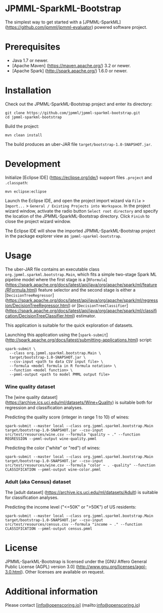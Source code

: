 JPMML-SparkML-Bootstrap
=======================

The simplest way to get started with a [JPMML-SparkML] (https://github.com/jpmml/jpmml-evaluator) powered software project.

# Prerequisites #

* Java 1.7 or newer.
* [Apache Maven] (https://maven.apache.org/) 3.2 or newer.
* [Apache Spark] (http://spark.apache.org/) 1.6.0 or newer.

# Installation #

Check out the JPMML-SparkML-Bootstrap project and enter its directory:
```
git clone https://github.com/jpmml/jpmml-sparkml-bootstrap.git
cd jpmml-sparkml-bootstrap
```

Build the project:
```
mvn clean install
```

The build produces an uber-JAR file `target/bootstrap-1.0-SNAPSHOT.jar`.

# Development #

Initialize [Eclipse IDE] (https://eclipse.org/ide/) support files `.project` and `.classpath`:
```
mvn eclipse:eclipse
```

Launch the Eclipse IDE, and open the project import wizard via `File` > `Import...` > `General / Existing Projects into Workspace`. In the project wizard window, activate the radio button `Select root directory` and specify the location of the JPMML-SparkML-Bootstrap directory. Click `Finish` to close the project wizard window.

The Eclipse IDE will show the imported JPMML-SparkML-Bootstrap project in the package explorer view as `jpmml-sparkml-bootstrap`.

# Usage #

The uber-JAR file contains an executable class `org.jpmml.sparkml.bootstrap.Main`, which fits a simple two-stage Spark ML pipeline model where the first stage is a [`RFormula`] (https://spark.apache.org/docs/latest/api/java/org/apache/spark/ml/feature/RFormula.html) feature selector and the second stage is either a [`DecisionTreeRegressor`] (https://spark.apache.org/docs/latest/api/java/org/apache/spark/ml/regression/DecisionTreeRegressor.html) or [`DecisionTreeClassifier`] (https://spark.apache.org/docs/latest/api/java/org/apache/spark/ml/classification/DecisionTreeClassifier.html) estimator.

This application is suitable for the quick exploration of datasets.

Launching this application using the [`spark-submit`] (http://spark.apache.org/docs/latest/submitting-applications.html) script:
```
spark-submit \
  --class org.jpmml.sparkml.bootstrap.Main \
  target/bootstrap-1.0-SNAPSHOT.jar \
  --csv-input <path to data CSV input file> \
  --formula <model formula in R formula notation> \
  --function <model function> \
  --pmml-output <path to model PMML output file>
```

### Wine quality dataset

The [wine quality dataset] (https://archive.ics.uci.edu/ml/datasets/Wine+Quality) is suitable both for regression and classification analyses.

Predicting the quality score (integer in range 1 to 10) of wines:
```
spark-submit --master local --class org.jpmml.sparkml.bootstrap.Main target/bootstrap-1.0-SNAPSHOT.jar --csv-input src/test/resources/wine.csv --formula "quality ~ ." --function REGRESSION --pmml-output wine-quality.pmml
```

Predicting the color ("white" or "red") of wines:
```
spark-submit --master local --class org.jpmml.sparkml.bootstrap.Main target/bootstrap-1.0-SNAPSHOT.jar --csv-input src/test/resources/wine.csv --formula "color ~ . -quality" --function CLASSIFICATION --pmml-output wine-color.pmml
```

### Adult (aka Census) dataset

The [adult dataset] (https://archive.ics.uci.edu/ml/datasets/Adult) is suitable for classification analyses.

Predicting the income level ("<=50K" or ">50K") of US residents:
```
spark-submit --master local --class org.jpmml.sparkml.bootstrap.Main target/bootstrap-1.0-SNAPSHOT.jar --csv-input src/test/resources/census.csv --formula "income ~ ." --function CLASSIFICATION --pmml-output census.pmml
```

# License #

JPMML-SparkML-Bootstrap is licensed under the [GNU Affero General Public License (AGPL) version 3.0] (http://www.gnu.org/licenses/agpl-3.0.html). Other licenses are available on request.

# Additional information #

Please contact [info@openscoring.io] (mailto:info@openscoring.io)
